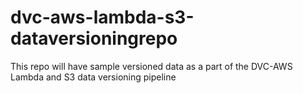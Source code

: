 # dvc-aws-lambda-s3-dataversioningrepo
This repo will have sample versioned data as a part of the DVC-AWS Lambda and S3 data versioning pipeline
